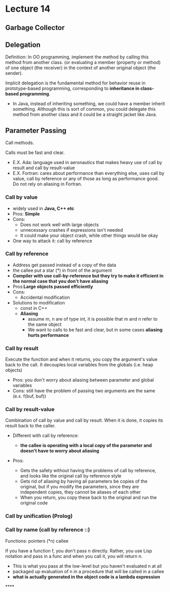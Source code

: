 # Lecture 14

## Garbage Collector

## Delegation

Definition: In OO programming, implement the method by calling this method from another class. \(or evaluating a member \(property or method\) of one object \(the receiver\) in the context of another original object \(the sender\).

Implicit delegation is the fundamental method for behavior reuse in prototype-based programming, corresponding to **inheritance in class-based programming**.

* In Java, instead of inheriting something, we could have a member inherit something. Although this is sort of common, you could delegate this method from another class and it could be a straight jacket like Java. 

## Parameter Passing

Call methods.

Calls must be fast and clear. 

* E.X. Ada: language used in aeronautics that makes heavy use of call by result and call by result-value
* E.X. Fortran: cares about performance than everything else, uses call by value, call by reference or any of those as long as performance good. Do not rely on aliasing in Fortran. 

### Call by value

* widely used in **Java, C++ etc**
* Pros: **Simple**
* Cons: 
  * Does not work well with large objects
  * unnecessary crashes if expressions isn't needed
  * It could make your object crash, while other things would be okay
* One way to attack it: call by reference

### Call by reference

* Address get passed instead of a copy of the data
* the callee put a star \(\*\) in front of the argument
* **Compiler with use call-by-reference but they try to make it efficient in the normal case that you don't have aliasing**
* Pros:**Large objects passed efficiently**
* Cons: 
  * Accidental modification
* Solutions to modification
  * const in C++
  * **Aliasing**
    * assume m, n are of type int, it is possible that m and n refer to the same object
    * We want to calls to be fast and clear, but in some cases **aliasing hurts performance**

### Call by result

Execute the function and when it returns, you copy the argument's value back to the call. It decouples local variables from the globals  \(i.e. heap objects\)

* Pros: you don't worry about aliasing between parameter and global variables
* Cons: still have the problem of passing two arguments are the same \(e.x. f\(buf, buf\)\)

### Call by result-value

Combination of call by value and call by result. When it is done, it copies its result back to the caller. 

* Different with call by reference:
  * **the callee is operating with a local copy of the parameter and doesn't have to worry about aliasing**
* Pros:

  * Gets the safety without having the problems of call by reference, and looks like the original call by reference style
  * Gets rid of aliasing by having all parameters be copies of the original, but if you modify the parameters, since they are independent copies, they cannot be aliases of each other
  * When you return, you copy these back to the original and run the original code

### Call by unification \(Prolog\)

### Call by name \(call by reference ::\)

Functions: pointers \(\*n\) callee

If you have a function f, you don't pass n directly. Rather, you use Lisp notation and pass in a func and when you call it, you will return n.

* This is what you pass at the low-level but you haven't evaluated n at all
* packaged up evaluation of n in a procedure that will be called in a callee
* **what is actually generated in the object code is a lambda expression**

\*\*\*\*





